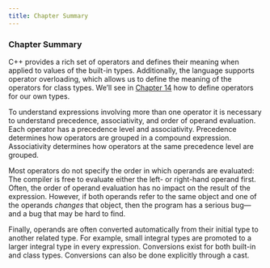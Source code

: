 ```yaml
---
title: Chapter Summary
---
```


<h3 id="filepos1211678"><a id="filepos1211711"></a>Chapter Summary</h3>
<p>C++ provides a rich set of operators and defines their meaning when applied to values of the built-in types. Additionally, the language supports operator overloading, which allows us to define the meaning of the operators for class types. We’ll see in <a href="129-chapter_14._overloaded_operations_and_conversions.html#filepos3544393">Chapter 14</a> how to define operators for our own types.</p>
<p>To understand expressions involving more than one operator it is necessary to understand precedence, associativity, and order of operand evaluation. Each operator has a precedence level and associativity. Precedence determines how operators are grouped in a compound expression. Associativity determines how operators at the same precedence level are grouped.</p>
<p>Most operators do not specify the order in which operands are evaluated: The compiler is free to evaluate either the left- or right-hand operand first. Often, the order of operand evaluation has no impact on the result of the expression. However, if both operands refer to the same object and one of the operands <em>changes</em> that object, then the program has a serious bug—and a bug that may be hard to find.</p>
<p>Finally, operands are often converted automatically from their initial type to another related type. For example, small integral types are promoted to a larger integral type in every expression. Conversions exist for both built-in and class types. Conversions can also be done explicitly through a cast.</p>
